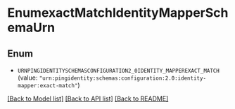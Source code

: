 # EnumexactMatchIdentityMapperSchemaUrn

## Enum


* `URNPINGIDENTITYSCHEMASCONFIGURATION2_0IDENTITY_MAPPEREXACT_MATCH` (value: `"urn:pingidentity:schemas:configuration:2.0:identity-mapper:exact-match"`)


[[Back to Model list]](../README.md#documentation-for-models) [[Back to API list]](../README.md#documentation-for-api-endpoints) [[Back to README]](../README.md)


